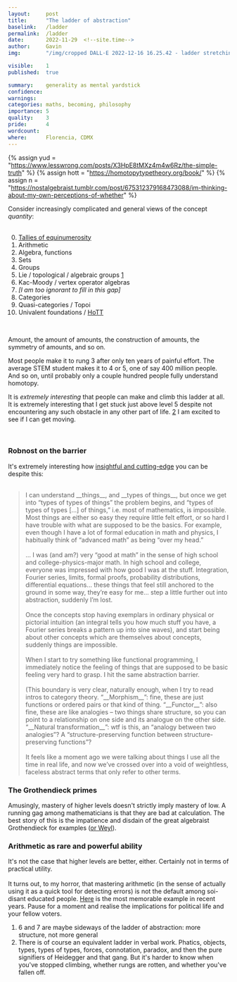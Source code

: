 ```yaml
---
layout:     post
title:      "The ladder of abstraction"
baselink:   /ladder
permalink:  /ladder
date:       2022-11-29  <!--site.time-->
author:     Gavin   
img:        "/img/cropped DALL·E 2022-12-16 16.25.42 - ladder stretching up through the atmosphere into space, watercolour, trending on artstation, 4k.jpg"

visible:    1
published:  true

summary:    generality as mental yardstick
confidence: 
warnings:   
categories: maths, becoming, philosophy
importance: 5
quality:    3
pride:      4
wordcount:  
where:      Florencia, CDMX
---
```


{%  assign yud = "https://www.lesswrong.com/posts/X3HpE8tMXz4m4w6Rz/the-simple-truth"    %}
{%  assign hott = "https://homotopytypetheory.org/book/"     %}
{%  assign n = "https://nostalgebraist.tumblr.com/post/675312379168473088/im-thinking-about-my-own-perceptions-of-whether"   %}


Consider increasingly complicated and general views of the concept _quantity_:
<br><br>

0. <a href="{{yud}}">Tallies of equinumerosity</a>
1. Arithmetic
2. Algebra, functions
3. Sets
4. Groups
5. Lie / topological / algebraic groups <a href="#fn:1" id="fnref:1">1</a>
6. Kac-Moody / vertex operator algebras
7. _\[I am too ignorant to fill in this gap\]_
8. Categories
9. Quasi-categories / Topoi
10. Univalent foundations / <a href="{{hott}}">HoTT</a>

<br>

Amount, the amount of amounts, the construction of amounts, the symmetry of amounts, and so on.

Most people make it to rung 3 after only ten years of painful effort. The average STEM student makes it to 4 or 5, one of say 400 million people. And so on, until probably only a couple hundred people fully understand homotopy. 

It is _extremely interesting_ that people can make and climb this ladder at all. It is extremely interesting that I get stuck just above level 5 despite not encountering any such obstacle in any other part of life. <a href="#fn:2" id="fnref:2">2</a> I am excited to see if I can get moving.


<br>

<div class="accordion">
    <h3>Robnost on the barrier</h3>
    <div>
        It's extremely interesting how <a href="{{n}}">insightful and cutting-edge</a> you can be despite this:
        <br><br>
        <blockquote>
           I can understand __things__, and __types of things__, but once we get into “types of types of things” the problem begins, and “types of types of types […] of things,” i.e. most of mathematics, is impossible.
<!--  -->
            Most things are either so easy they require little felt effort, or so hard I have trouble with what are supposed to be the basics.
        For example, even though I have a lot of formal education in math and physics, I habitually think of “advanced math” as being “over my head.”
        <br><br>
        ... I was (and am?) very “good at math” in the sense of high school and college-physics-major math. In high school and college, everyone was impressed with how good I was at the stuff. Integration, Fourier series, limits, formal proofs, probability distributions, differential equations... these things that feel still anchored to the ground in some way, they’re easy for me... step a little further out into abstraction, suddenly I’m lost.
        <br><br>
        Once the concepts stop having exemplars in ordinary physical or pictorial intuition (an integral tells you how much stuff you have, a Fourier series breaks a pattern up into sine waves), and start being about other concepts which are themselves about concepts, suddenly things are impossible.
        <br><br>
        When I start to try something like functional programming, I immediately notice the feeling of things that are supposed to be basic feeling very hard to grasp. I hit the same abstraction barrier.
        <br><br>
        (This boundary is very clear, naturally enough, when I try to read intros to category theory. “__Morphism__”: fine, these are just functions or ordered pairs or that kind of thing. “__Functor__”: also fine, these are like analogies – two things share structure, so you can point to a relationship on one side and its analogue on the other side. “__Natural transformation__”: wtf is this, an “analogy between two analogies”? A “structure-preserving function between structure-preserving functions”?
        <br><br>
        It feels like a moment ago we were talking about things I use all the time in real life, and now we’ve crossed over into a void of weightless, faceless abstract terms that only refer to other terms.
        </blockquote>
    </div>
    <h3>The Grothendieck primes</h3>
    <div>
        Amusingly, mastery of higher levels doesn't strictly imply mastery of low. A running gag among mathematicians is that they are bad at calculation. The best story of this is the impatience and disdain of the great algebraist Grothendieck for examples (<a href="https://hsm.stackexchange.com/questions/6358/story-of-grothendiecks-prime-number">or Weyl</a>).
    </div>
    <h3>Arithmetic as rare and powerful ability</h3>
    <div>
        It's not the case that higher levels are better, either. Certainly not in terms of practical utility.
        <br><br>
        It turns out, to my horror, that mastering arithmetic (in the sense of actually using it as a quick tool for detecting errors) is not the default among soi-disant educated people. <a href="https://www.politifact.com/factchecks/2020/mar/06/msnbc/bad-math-msnbc-bloombergs-ad-spending-wasnt-enough/">Here</a> is the most memorable example in recent years. Pause for a moment and realise the implications for political life and your fellow voters.
    </div>
</div>


<div class="footnotes">

<ol>
    <li class="footnote" id="fn:1">
        6 and 7 are maybe sideways of the ladder of abstraction: more structure, not more general
    </li>
<!--  -->
    <li class="footnote" id="fn:2">
        There is of course an equivalent ladder in verbal work. Phatics, objects, types, types of types, forces, connotation, paradox, and then the pure signifiers of Heidegger and that gang. But it's harder to know when you've stopped climbing, whether rungs are rotten, and whether you've fallen off.
    </li>
</ol>

</div>